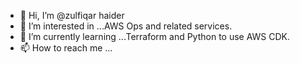 - 👋 Hi, I’m @zulfiqar haider
- 👀 I’m interested in ...AWS Ops and related services.
- 🌱 I’m currently learning ...Terraform and Python to use AWS CDK.
- 📫 How to reach me ...

<!---
zulfiqarhaider/zulfiqarhaider is a ✨ special ✨ repository because its `README.md` (this file) appears on your GitHub profile.
You can click the Preview link to take a look at your changes.
--->
